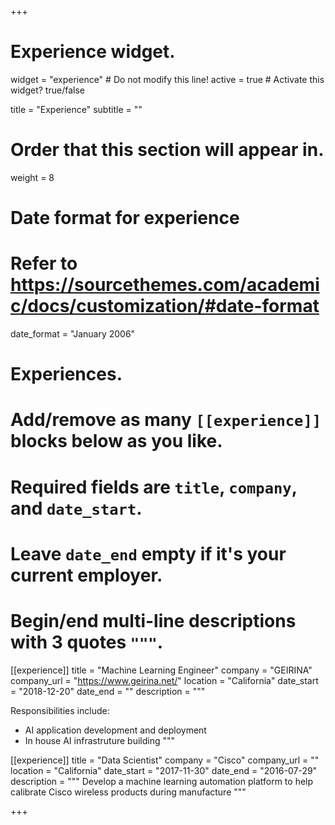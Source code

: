 +++
# Experience widget.
widget = "experience"  # Do not modify this line!
active = true  # Activate this widget? true/false

title = "Experience"
subtitle = ""

# Order that this section will appear in.
weight = 8

# Date format for experience
#   Refer to https://sourcethemes.com/academic/docs/customization/#date-format
date_format = "January 2006"

# Experiences.
#   Add/remove as many `[[experience]]` blocks below as you like.
#   Required fields are `title`, `company`, and `date_start`.
#   Leave `date_end` empty if it's your current employer.
#   Begin/end multi-line descriptions with 3 quotes `"""`.
[[experience]]
  title = "Machine Learning Engineer"
  company = "GEIRINA"
  company_url = "https://www.geirina.net/"
  location = "California"
  date_start = "2018-12-20"
  date_end = ""
  description = """
  
  Responsibilities include:
 
  * AI application development and deployment
  * In house AI infrastruture building
  """

[[experience]]
  title = "Data Scientist"
  company = "Cisco"
  company_url = ""
  location = "California"
  date_start = "2017-11-30"
  date_end = "2016-07-29"
  description = """
 Develop a machine learning automation platform to help calibrate Cisco wireless products during manufacture
  """

+++
